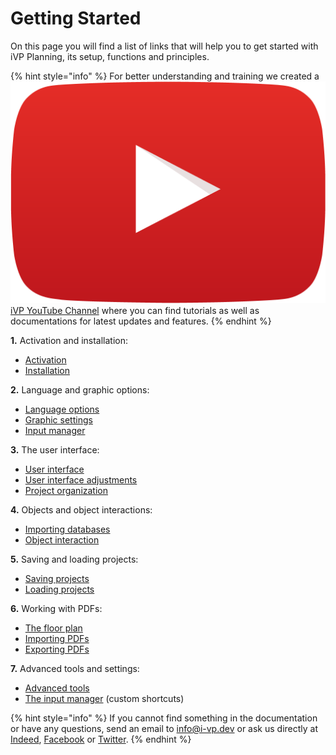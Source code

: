 # Getting Started

On this page you will find a list of links that will help you to get started with iVP Planning, its setup, functions and principles.

{% hint style="info" %}
For better understanding and training we created a <img src="../../../.gitbook/assets/YouTube_icon.png" alt="" data-size="line"> [iVP YouTube Channel](https://youtube.com/playlist?list=PLlzoGkRUR67houzn5F5ejD3R-kQrDcps5) where you can find tutorials as well as documentations for latest updates and features.
{% endhint %}

**1.** Activation and installation:

* [Activation](../../ivp-launcher/application-management/license-activation.md)
* [Installation](../../ivp-launcher/application-management/install-applications.md)

**2.** Language and graphic options:

* [Language options](language-options.md)
* [Graphic settings](graphic-settings.md)
* [Input manager](../settings/input-manager.md)

**3.** The user interface:

* [User interface](../user-interface/)
* [User interface adjustments](../user-interface/adjusting-the-ui.md)
* [Project organization](../the-tree-view/)

**4.** Objects and object interactions:

* [Importing databases](broken-reference)
* [Object interaction](../machines/)

**5.** Saving and loading projects:

* [Saving projects](saving-projects.md)
* [Loading projects](loading-projects.md)

**6.** Working with PDFs:

* [The floor plan](../user-interface/the-floor-plan.md)
* [Importing PDFs](importing-pdfs.md)
* [Exporting PDFs](exporting-pdfs.md)

**7.** Advanced tools and settings:

* [Advanced tools](../advanced-tools/)
* [The input manager](../settings/input-manager.md) (custom shortcuts)

{% hint style="info" %}
If you cannot find something in the documentation or have any questions, send an email to [info@i-vp.dev](mailto:info@i-vp.dev) or ask us directly at [Indeed](https://www.linkedin.com/company/ivp-intelligent-virtual-platform/), [Facebook](https://www.facebook.com/pg/intelligentVirtualPlatform/) or [Twitter](https://twitter.com/iVPsoftware).
{% endhint %}
